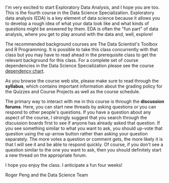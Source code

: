 I'm very excited to start Exploratory Data Analysis, and I hope you are too. This is the fourth course in the Data Science Specialization. Exploratory data analysis (EDA) is a key element of data science because it allows you to develop a rough idea of what your data look like and what kinds of questions might be answered by them. EDA is often the "fun part" of data analysis, where you get to play around with the data and, well, explore!

The recommended background courses are The Data Scientist's Toolbox and R Programming. It is possible to take this class concurrently with that class but you may have to read ahead in the prerequisite class to get the relevant background for this class. For a complete set of course dependencies in the Data Science Specialization please see the course [dependency chart](https://d396qusza40orc.cloudfront.net/rprog/doc/JHDSS_CourseDependencies.pdf).

As you browse the course web site, please make sure to read through the **syllabus**, which contains important information about the grading policy for the Quizzes and Course Projects as well as the course schedule.

The primary way to interact with me in this course is through the **discussion forums**. Here, you can start new threads by asking questions or you can respond to other people's questions. If you have a question about any aspect of the course, I strongly suggest that you search through the discussion boards first to see if anyone has already asked that question. If you see something similar to what you want to ask, you should up-vote that question using the up-arrow button rather than asking your question separately. The more votes a question or comment gets, the more likely it is that I will see it and be able to respond quickly. Of course, if you don't see a question similar to the one you want to ask, then you should definitely start a new thread on the appropriate forum.

I hope you enjoy the class. I anticipate a fun four weeks!

Roger Peng and the Data Science Team
